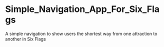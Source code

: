 # Simple_Navigation_App_For_Six_Flags
A simple navigation to show users the shortest way from one attraction to another in Six Flags
